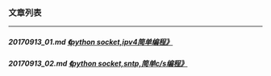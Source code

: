 ### 文章列表
---
##### 20170913_01.md [《python socket,ipv4简单编程》](20170913_01.md)
##### 20170913_02.md [《python socket,sntp,简单c/s编程》](20170913_02.md)